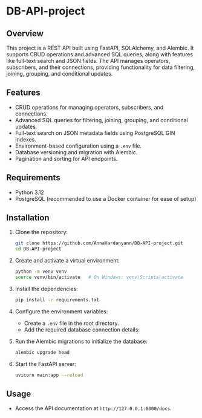 # **DB-API-project**

## Overview
This project is a REST API built using FastAPI, SQLAlchemy, and Alembic. It supports CRUD operations and advanced SQL queries, along with features like full-text search and JSON fields. The API manages operators, subscribers, and their connections, providing functionality for data filtering, joining, grouping, and conditional updates.

## Features
- CRUD operations for managing operators, subscribers, and connections.
- Advanced SQL queries for filtering, joining, grouping, and conditional updates.
- Full-text search on JSON metadata fields using PostgreSQL GIN indexes.
- Environment-based configuration using a `.env` file.
- Database versioning and migration with Alembic.
- Pagination and sorting for API endpoints.

## Requirements
- Python 3.12
- PostgreSQL (recommended to use a Docker container for ease of setup)

## Installation
1. Clone the repository:
   ```bash
   git clone https://github.com/AnnaVardanyann/DB-API-project.git
   cd DB-API-project
   ```

2. Create and activate a virtual environment:
   ```bash
   python -m venv venv
   source venv/bin/activate   # On Windows: venv\Scripts\activate
   ```

3. Install the dependencies:
   ```bash
   pip install -r requirements.txt
   ```

4. Configure the environment variables:
   - Create a `.env` file in the root directory.
   - Add the required database connection details:

5. Run the Alembic migrations to initialize the database:
   ```bash
   alembic upgrade head
   ```

6. Start the FastAPI server:
   ```bash
   uvicorn main:app --reload
   ```

## Usage
- Access the API documentation at `http://127.0.0.1:8000/docs`.

